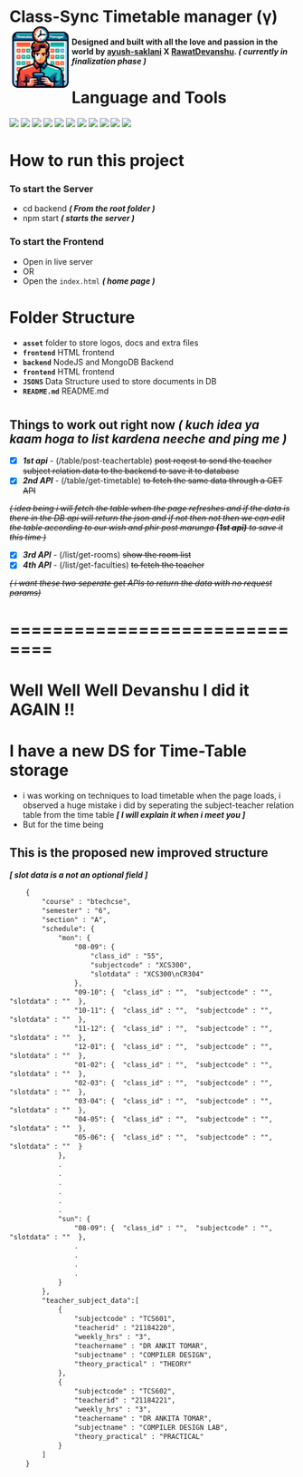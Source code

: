 # **Class-Sync Timetable manager (γ)** <img src="asset/image/logo.png" height="110" align="left"/>
**Designed and built with all the love and passion in the world by
<a class="link-danger" href="https://github.com/ayush-saklani"><b>ayush-saklani</b></a>
<b>X</b>
<a class="link-primary" href="https://github.com/RawatDevanshu"><b>RawatDevanshu</b></a>.
_( currently in finalization phase )_**

# **Language and Tools**

<div align="left">
<img src="https://cdn.jsdelivr.net/gh/devicons/devicon@latest/icons/html5/html5-original.svg" height="75"/>
<img src="https://cdn.jsdelivr.net/gh/devicons/devicon@latest/icons/css3/css3-original.svg" height="75"/>
<img src="https://cdn.jsdelivr.net/gh/devicons/devicon@latest/icons/javascript/javascript-original.svg" height="75"/>
<img src="https://cdn.jsdelivr.net/gh/devicons/devicon@latest/icons/bootstrap/bootstrap-original.svg"height="75"/>
<img src="https://static-00.iconduck.com/assets.00/node-js-icon-454x512-nztofx17.png"height="75"/>
<img src="https://upload.wikimedia.org/wikipedia/commons/b/bf/Status_iucn_EX_icon_blank.svg" height="75"/>
<img src="https://cdn.jsdelivr.net/gh/devicons/devicon@latest/icons/mongodb/mongodb-original-wordmark.svg" height="75"/>
<img src="https://cdn.jsdelivr.net/gh/devicons/devicon@latest/icons/mongoose/mongoose-original-wordmark.svg" height="75"/>
<img src="https://cdn.jsdelivr.net/gh/devicons/devicon@latest/icons/json/json-plain.svg" height="75"/>
<img src="https://cdn.jsdelivr.net/gh/devicons/devicon@latest/icons/npm/npm-original-wordmark.svg" height="75"/>
<img src="https://cdn.jsdelivr.net/gh/devicons/devicon/icons/python/python-original.svg" height="75"/>
</div>

# How to run this project
### **To start the Server**
- cd backend ***( From the root folder )***
- npm start ***( starts the server )***
### **To start the Frontend**
- Open in live server
- OR
- Open the `index.html` ***( home page )*** 

# Folder Structure

- **`asset`** folder to store logos, docs and extra files
- **`frontend`** HTML frontend
- **`backend`** NodeJS and MongoDB Backend
- **`frontend`** HTML frontend
- **`JSONS`** Data Structure used to store documents in DB
- **`README.md`** README.md

#
#
#
#
#

## Things to work out right now _( kuch idea ya kaam hoga to list kardena neeche and ping me )_

- [x] **_1st api_** - (/table/post-teachertable)
      ~~post reqest to send the teacher subject relation data to the backend to save it to database~~
- [x] **_2nd API_** - (/table/get-timetable)
      ~~to fetch the same data through a GET API~~

~~_( idea being i will fetch the table when the page refreshes and if the data is there in the DB api will return the json and if not then not then we can edit the table according to our wish and phir post marunga **(1st api)** to save it this time )_~~
- [x] **_3rd API_** - (/list/get-rooms)
      ~~show the room list~~
- [x] **_4th API_** - (/list/get-faculties)
      ~~to fetch the teacher~~
      
~~_( i want these two seperate get APIs to return the data with no request params)_~~

# ==============================

# Well Well Well Devanshu I did it AGAIN !! 
# I have a new DS for Time-Table storage 
- i was working on techniques to load timetable when the page loads, i observed a huge mistake i did by seperating the subject-teacher relation table from the time table ***[ I will explain it when i meet you ]***
- But for the time being 

## This is the proposed new improved structure 
***[ slot data is a not an optional field ]***

		{
            "course" : "btechcse",
            "semester" : "6",
            "section" : "A",
            "schedule": {
                "mon": {
                    "08-09": { 
                        "class_id" : "55",
                        "subjectcode" : "XCS300", 
                        "slotdata" : "XCS300\nCR304"
                    },
                    "09-10": {  "class_id" : "",  "subjectcode" : "",  "slotdata" : ""  },
                    "10-11": {  "class_id" : "",  "subjectcode" : "",  "slotdata" : ""  },
                    "11-12": {  "class_id" : "",  "subjectcode" : "",  "slotdata" : ""  },
                    "12-01": {  "class_id" : "",  "subjectcode" : "",  "slotdata" : ""  },
                    "01-02": {  "class_id" : "",  "subjectcode" : "",  "slotdata" : ""  },
                    "02-03": {  "class_id" : "",  "subjectcode" : "",  "slotdata" : ""  },
                    "03-04": {  "class_id" : "",  "subjectcode" : "",  "slotdata" : ""  },
                    "04-05": {  "class_id" : "",  "subjectcode" : "",  "slotdata" : ""  },
                    "05-06": {  "class_id" : "",  "subjectcode" : "",  "slotdata" : ""  }
                },
                .
                .
                .
                .
                .
                .
                "sun": {
                    "08-09": {  "class_id" : "",  "subjectcode" : "",  "slotdata" : ""  },
                    .
                    .
                    .
                    .
                }
            },
            "teacher_subject_data":[
                {
                    "subjectcode" : "TCS601",
                    "teacherid" : "21184220",
                    "weekly_hrs" : "3",
                    "teachername" : "DR ANKIT TOMAR",
                    "subjectname" : "COMPILER DESIGN",
                    "theory_practical" : "THEORY"
                },
                {
                    "subjectcode" : "TCS602",
                    "teacherid" : "21184221",
                    "weekly_hrs" : "3",
                    "teachername" : "DR ANKITA TOMAR",
                    "subjectname" : "COMPILER DESIGN LAB",
                    "theory_practical" : "PRACTICAL"
                }
            ]
        }